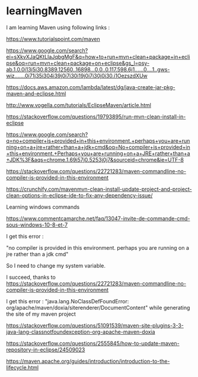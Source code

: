 # learningMaven
I am learning Maven using following links :

https://www.tutorialspoint.com/maven

https://www.google.com/search?ei=sXkvXJaQKtLIaJqbgMgF&q=how+to+run+mvn+clean+package+in+eclipse&oq=run+mvn+clean+package+on+eclipse&gs_l=psy-ab.1.0.0i13i5i30.8389.12560..16898...0.0..0.117.598.6j1......0....1..gws-wiz.......0i71j35i304i39j0i7i30i19j0i7i30j0i30.i1OezszdXUw

https://docs.aws.amazon.com/lambda/latest/dg/java-create-jar-pkg-maven-and-eclipse.html

http://www.vogella.com/tutorials/EclipseMaven/article.html

https://stackoverflow.com/questions/19793895/run-mvn-clean-install-in-eclipse

https://www.google.com/search?q=no+compiler+is+provided+in+this+environment.+perhaps+you+are+running+on+a+jre+rather+than+a+jdk+cmd&oq=No+compiler+is+provided+in+this+environment.+Perhaps+you+are+running+on+a+JRE+rather+than+a+JDK%3F&aqs=chrome.1.69i57j0.5253j0j7&sourceid=chrome&ie=UTF-8

https://stackoverflow.com/questions/22721283/maven-commandline-no-compiler-is-provided-in-this-environment

https://crunchify.com/mavenmvn-clean-install-update-project-and-project-clean-options-in-eclipse-ide-to-fix-any-dependency-issue/

Learning windows commands

https://www.commentcamarche.net/faq/13047-invite-de-commande-cmd-sous-windows-10-8-et-7

I get this error :

"no compiler is provided in this environment. perhaps you are running on a jre rather than a jdk cmd"

So I need to change my system variable. 

I succeed, thanks to https://stackoverflow.com/questions/22721283/maven-commandline-no-compiler-is-provided-in-this-environment

I get this error : "java.lang.NoClassDefFoundError: org/apache/maven/doxia/siterenderer/DocumentContent" while generating the site of
my maven project

https://stackoverflow.com/questions/51091539/maven-site-plugins-3-3-java-lang-classnotfoundexception-org-apache-maven-doxia

https://stackoverflow.com/questions/2555845/how-to-update-maven-repository-in-eclipse/24509023

https://maven.apache.org/guides/introduction/introduction-to-the-lifecycle.html




